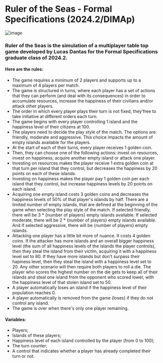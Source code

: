 # Ruler of the Seas - Formal Specifications (2024.2/DIMAp)

![image](https://github.com/user-attachments/assets/ba762776-fdb5-4b2c-82f1-6a1d8ed2e14f)

### Ruler of the Seas is the simulation of a multiplayer table top game developed by Lucas Dantas for the Formal Specifications graduate class of 2024.2.

#### Here are the rules:

* The game requires a minimum of 2 players and supports up to a maximum of 4 players per match.
* The game is structured in turns, where each player has a set of actions that they can perform (and deal with its consequences) in order to accumulate resources, increase the happiness of their civilians and/or attack other players.
* The order in which every player plays their turn is not fixed, they'free to take initiative at different orders each turn.
* The game begins with every player controlling 1 island and the happiness level of their citizens at 100.
* The players need to decide the play style of the match. The options are: friendly, moderate and aggressive. This choice impacts the amount of empty islands available for the players.
* At the start of each of their turns, every player receives 1 golden coin.
* Then, they can choose one of the following actions: invest on resources, invest on happiness, acquire another empty island or attack one player.
* Investing on resources makes the player receive 1 extra golden coin at that turn per island that they control, but decreases the happiness by 20 points on each of these islands.
* Investing on happiness makes the player pay 1 golden coin per each island that they control, but increase happiness levels by 20 points on each island.
* Acquiring one empty island costs 3 golden coins and decreases the happiness levels of 50% of that player's islands by half. There are a limited number of empty islands, that are defined at the beginning of the game when selecting the play style of the match. If selected friendly, there will be 3 * {number of players} empty islands available. If selected moderate, there will be 2 * {number of players} empty islands available. And if selected aggressive, there will be {number of players} empty islands.
* Attacking one player has a little bit more of nuance. It costs 4 golden coins. If the attacker has more islands and an overall bigger happiness level (the sum of all happiness levels of the islands the player controls), then they steal the island from their victim, acquiring it with a happiness level set to 80. If they have more islands but don't surpass their hapiness level, then they steal the island with a happiness level set to 20. Any other scenario will then require both players to roll a die. The player who scores the highest number on the die gets to keep all of their islands and steal one island from the opponent who scored lower, with the happiness level of that stolen island set to 50.
* A player automatically loses an island if the happiness level of their population reaches 0.
* A player automatically is removed from the game (loses) if they do not control any island.
* The game is over when there's only one player remaining.

#### Variables:
* Players;
* Islands of these players;
* Happiness level of each island controlled by the player (from 0 to 100);
* The turn counter;
* A control that indicates whether a player has already completed their turn or not.
